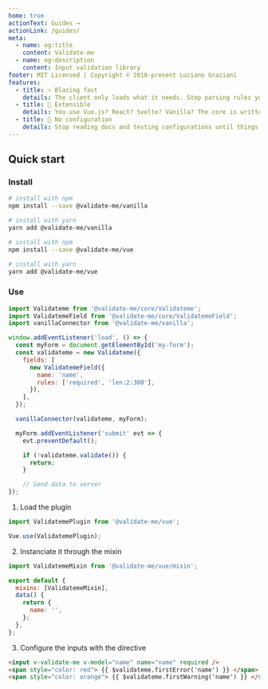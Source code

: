 ```yaml
---
home: true
actionText: Guides →
actionLink: /guides/
meta:
  - name: og:title
    content: Validate-me
  - name: og:description
    content: Input validation library
footer: MIT Licensed | Copyright © 2018-present Luciano Graziani
features:
  - title: ⚡️ Blazing fast
    details: The client only loads what it needs. Stop parsing rules you won't never use!
  - title: 🔌 Extensible
    details: You use Vue.js? React? Svelte? Vanilla? The core is written in ES6++ and can be used with(out) any framework!
  - title: 🙅‍ No configuration
    details: Stop reading docs and testing configurations until things work. Validate-me just works™!
---
```


## Quick start

### Install

<tabs>
<tab name="vanilla">

```bash
# install with npm
npm install --save @validate-me/vanilla

# install with yarn
yarn add @validate-me/vanilla
```

</tab>
<tab name="vue">

```bash
# install with npm
npm install --save @validate-me/vue

# install with yarn
yarn add @validate-me/vue
```

</tab>
</tabs>

### Use

<tabs>
<tab name="vanilla">

```js
import Validateme from '@validate-me/core/Validateme';
import ValidatemeField from '@validate-me/core/ValidatemeField';
import vanillaConnector from '@validate-me/vanilla';

window.addEventListener('load', () => {
  const myForm = document.getElementById('my-form');
  const validateme = new Validateme({
    fields: [
      new ValidatemeField({
        name: 'name',
        rules: ['required', 'len:2:300'],
      }),
    ],
  });

  vanillaConnector(validateme, myForm);

  myForm.addEventListener('submit' evt => {
    evt.preventDefault();

    if (!validateme.validate()) {
      return;
    }

    // Send data to server
});
```

</tab>
<tab name="vue">

1. Load the plugin

```js
import ValidatemePlugin from '@validate-me/vue';

Vue.use(ValidatemePlugin);
```

2. Instanciate it through the mixin

```js
import ValidatemeMixin from '@validate-me/vue/mixin';

export default {
  mixins: [ValidatemeMixin],
  data() {
    return {
      name: '',
    };
  },
};
```

3. Configure the inputs with the directive

```html
<input v-validate-me v-model="name" name="name" required />
<span style="color: red"> {{ $validateme.firstError('name') }} </span>
<span style="color: orange"> {{ $validateme.firstWarning('name') }} </span>
```

</tab>
</tabs>
